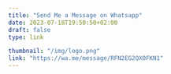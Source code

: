 ```yaml
---
title: "Send Me a Message on Whatsapp"
date: 2023-07-18T19:50:50+02:00
draft: false
type: link

thumbnail: "/img/logo.png"
link: "https://wa.me/message/RFN2EG2QXOFKN1"
---
```

